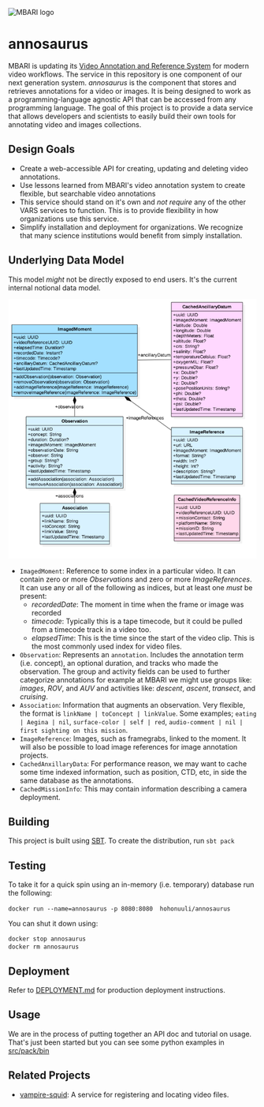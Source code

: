 ![MBARI logo](https://raw.githubusercontent.com/underwatervideo/annosaurus/master/src/site/images/logo-mbari-3b.png)

# annosaurus

MBARI is updating its [Video Annotation and Reference System](https://hohonuuli.github.io/vars/) for modern video workflows. The service in this repository is one component of our next generation system. _annosaurus_ is the component that stores and retrieves annotations for a video or images. It is being designed to work as a programming-language agnostic API that can be accessed from any programming language. The goal of this project is to provide a data service that allows developers and scientists to easily build their own tools for annotating video and images collections.

## Design Goals

- Create a web-accessible API for creating, updating and deleting video annotations.
- Use lessons learned from MBARI's video annotation system to create flexible, but searchable video annotations
- This service should stand on it's own and _not require_ any of the other VARS services to function. This is to provide flexibility in how organizations use this service.
- Simplify installation and deployment for organizations. We recognize that many science institutions would benefit from simply installation. 

## Underlying Data Model

This model _might_ not be directly exposed to end users. It's the current internal notional data model.

![Data Model](src/site/images/annosaurus_classes.png)

- `ImagedMoment`: Reference to some index in a particular video. It can contain zero or more _Observations_ and zero or more _ImageReferences_. It can use any or all of the following as indices, but at least one _must_ be present:
     - _recordedDate_: The moment in time when the frame or image was recorded
     - _timecode_: Typically this is a tape timecode, but it could be pulled from a timecode track in a video too.
     - _elapsedTime_: This is the time since the start of the video clip. This is the most commonly used index for video files.
- `Observation`: Represents an `annotation`. Includes the annotation term (i.e. concept), an optional duration, and tracks who made the observation. The group and activity fields can be used to further categorize annotations for example at MBARI we might use groups like: _images_, _ROV_, and _AUV_ and activities like: _descent_, _ascent_, _transect_, and _cruising_. 
- `Association`: Information that augments an observation. Very flexible, the format is `linkName | toConcept | linkValue`. Some examples; `eating | Aegina | nil`, `surface-color | self | red`, `audio-comment | nil | first sighting on this mission`. 
- `ImageReference`: Images, such as framegrabs, linked to the moment. It will also be possible to load image references for image annotation projects.
- `CachedAnxillaryData`: For performance reason, we may want to cache some time indexed information, such as position, CTD, etc, in side the same database as the annotations.
- `CachedMissionInfo`: This may contain information describing a camera deployment.

## Building

This project is built using [SBT](http://www.scala-sbt.org/). To create the distribution, run `sbt pack`

## Testing

To take it for a quick spin using an in-memory (i.e. temporary) database run the following:

`docker run --name=annosaurus -p 8080:8080  hohonuuli/annosaurus`

You can shut it down using:

```
docker stop annosaurus
docker rm annosaurus
```

## Deployment

Refer to [DEPLOYMENT.md](DEPLOYMENT.md) for production deployment instructions.

## Usage

We are in the process of putting together an API doc and tutorial on usage. That's just been started but you can see some python examples in [src/pack/bin](src/pack/bin)


## Related Projects

- [vampire-squid](https://github.com/underwatervideo/vampire-squid): A service for registering and locating video files.

